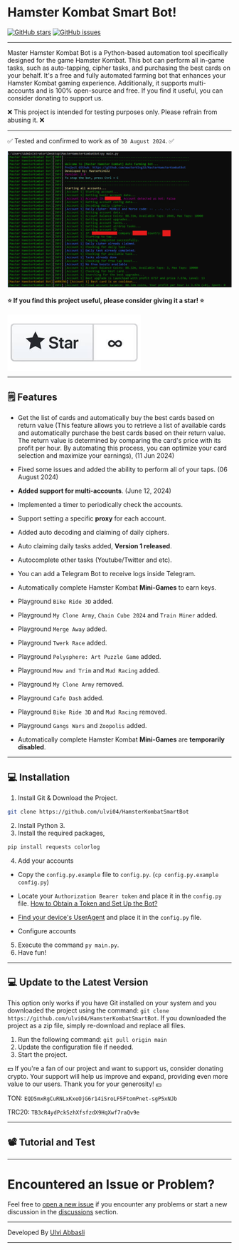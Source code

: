 # Hamster Kombat Smart Bot!

[![GitHub stars](https://img.shields.io/github/stars/masterking32/MasterHamsterKombatBot.svg)](https://github.com/ulvi04/HamsterKombatSmartBot/stargazers)
[![GitHub issues](https://img.shields.io/github/issues/masterking32/MasterHamsterKombatBot.svg)](https://github.com/ulvi04/HamsterKombatSmartBot/issues)

<hr>

Master Hamster Kombat Bot is a Python-based automation tool specifically designed for the game Hamster Kombat. This bot can perform all in-game tasks, such as auto-tapping, cipher tasks, and purchasing the best cards on your behalf. It's a free and fully automated farming bot that enhances your Hamster Kombat gaming experience. Additionally, it supports multi-accounts and is 100% open-source and free. If you find it useful, you can consider donating to support us.

❌ This project is intended for testing purposes only. Please refrain from abusing it. ❌

<hr>

✅ Tested and confirmed to work as of `30 August 2024`. ✅

<img align="center" src="https://raw.githubusercontent.com/ulvi04/HamsterKombatSmartBot/main/screenshot.png" alt="Screenshot" />

#### ⭐ If you find this project useful, please consider giving it a star! ⭐

<a href="https://github.com/ulvi04/HamsterKombatSmartBot/stargazers"><img align="center" src="https://raw.githubusercontent.com/ulvi04/HamsterKombatSmartBot/main/github_star.png" alt="github_star" /></a>

<hr>

## 🗒️ Features

- Get the list of cards and automatically buy the best cards based on return value (This feature allows you to retrieve a list of available cards and automatically purchase the best cards based on their return value. The return value is determined by comparing the card's price with its profit per hour. By automating this process, you can optimize your card selection and maximize your earnings), (11 Jun 2024)
- Fixed some issues and added the ability to perform all of your taps. (06 August 2024)

- **Added support for multi-accounts**. (June 12, 2024)
- Implemented a timer to periodically check the accounts.
- Support setting a specific **proxy** for each account. 
- Added auto decoding and claiming of daily ciphers. 
- Auto claiming daily tasks added, **Version 1 released**.
- Autocomplete other tasks (Youtube/Twitter and etc). 
- You can add a Telegram Bot to receive logs inside Telegram. 
- Automatically complete Hamster Kombat **Mini-Games** to earn keys. 
- Playground `Bike Ride 3D` added. 
- Playground `My Clone Army`, `Chain Cube 2024` and `Train Miner` added. 
- Playground `Merge Away` added. 
- Playground `Twerk Race` added. 
- Playground `Polysphere: Art Puzzle Game` added.
- Playground `Mow and Trim` and `Mud Racing` added.
- Playground `My Clone Army` removed. 
- Playground `Cafe Dash` added.
- Playground `Bike Ride 3D` and `Mud Racing` removed.
- Playground `Gangs Wars` and `Zoopolis` added. 
- Automatically complete Hamster Kombat **Mini-Games** are **temporarily disabled**. 

<hr>

## 💻 Installation
1. Install Git & Download the Project.
```bash
git clone https://github.com/ulvi04/HamsterKombatSmartBot
```
2. Install Python 3.
3. Install the required packages,

```bash
pip install requests colorlog
```

4. Add your accounts

- Copy the `config.py.example` file to `config.py`. (`cp config.py.example config.py`)

- Locate your `Authorization Bearer token` and place it in the `config.py` file. [How to Obtain a Token and Set Up the Bot?](https://www.youtube.com/watch?v=cjWE7DmMFgw)
- [Find your device's UserAgent](https://github.com/ulvi04/HamsterKombatSmartBot/blob/main/useful_files/user-agents.md) and place it in the `config.py` file.
- Configure accounts

5. Execute the command `py main.py`.
6. Have fun!

<hr>

## 💻 Update to the Latest Version

This option only works if you have Git installed on your system and you downloaded the project using the command: `git clone https://github.com/ulvi04/HamsterKombatSmartBot`. If you downloaded the project as a zip file, simply re-download and replace all files.

1. Run the following command: `git pull origin main`
2. Update the configuration file if needed.
3. Start the project.

💵 If you're a fan of our project and want to support us, consider donating crypto. Your support will help us improve and expand, providing even more value to our users. Thank you for your generosity! 💵

TON:
`EQD5mxRgCuRNLxKxeOjG6r14iSroLF5FtomPnet-sgP5xNJb`

TRC20:
`TB3cR4ydPckSzhXfsfzdX9HqXwf7raQv9e`

<hr>

## 📽️ Tutorial and Test

<a href="https://www.youtube.com/watch?v=cjWE7DmMFgw"  target="_blank">
</a>

---

# Encountered an Issue or Problem?

Feel free to [open a new issue](https://github.com/ulvi04/HamsterKombatSmartBot/issues) if you encounter any problems or start a new discussion in the [discussions](https://github.com/ulvi04/HamsterKombatSmartBot/discussions) section.

---

Developed By [Ulvi Abbasli](https://github.com/ulvi04)

<hr>
